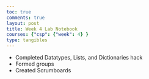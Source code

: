 ```yaml
---
toc: true
comments: true
layout: post
title: Week 4 Lab Notebook
courses: {"csp": {"week": 4} }
type: tangibles
---
```


- Completed Datatypes, Lists, and Dictionaries hack
- Formed groups
- Created Scrumboards
